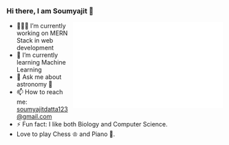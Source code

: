 ### Hi there, I am Soumyajit 👋
<img align="right" width="350" height="200" src="https://github.com/Codehackerone/github-stats/blob/master/generated/overview.svg">

- 👨🏻‍💻 I’m currently working on MERN Stack in web development
- 🌱 I’m currently learning Machine Learning
- 💬 Ask me about astronomy 🔭
- 📫 How to reach me: soumyajitdatta123@gmail.com
- ⚡ Fun fact: I like both Biology and Computer Science.
- Love to play Chess ♔ and Piano 🎹.
